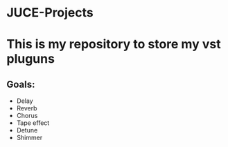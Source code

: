 # JUCE-Projects
 
# This is my repository to store my vst pluguns
## Goals:
- Delay 
- Reverb
- Chorus
- Tape effect
- Detune
- Shimmer